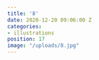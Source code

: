 ```yaml
---
title: '8'
date: 2020-12-20 09:06:00 Z
categories:
- illustrations
position: 17
image: "/uploads/8.jpg"
---
```


